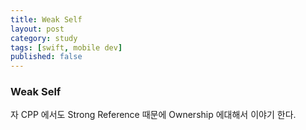 ```yaml
---
title: Weak Self
layout: post
category: study
tags: [swift, mobile dev]
published: false
---
```


### Weak Self 

자 CPP 에서도 Strong Reference 때문에 Ownership 에대해서 이야기 한다.